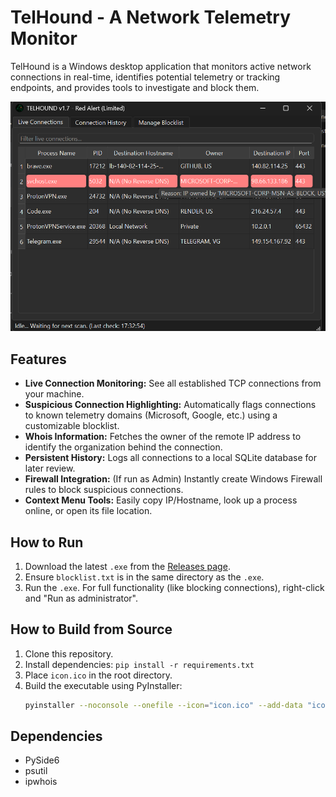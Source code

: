 # TelHound - A Network Telemetry Monitor

TelHound is a Windows desktop application that monitors active network connections in real-time, identifies potential telemetry or tracking endpoints, and provides tools to investigate and block them.

![Screenshot of TelHound](assets\demo.png) 

## Features

*   **Live Connection Monitoring:** See all established TCP connections from your machine.
*   **Suspicious Connection Highlighting:** Automatically flags connections to known telemetry domains (Microsoft, Google, etc.) using a customizable blocklist.
*   **Whois Information:** Fetches the owner of the remote IP address to identify the organization behind the connection.
*   **Persistent History:** Logs all connections to a local SQLite database for later review.
*   **Firewall Integration:** (If run as Admin) Instantly create Windows Firewall rules to block suspicious connections.
*   **Context Menu Tools:** Easily copy IP/Hostname, look up a process online, or open its file location.

## How to Run

1.  Download the latest `.exe` from the [Releases page](link_to_your_releases_page).
2.  Ensure `blocklist.txt` is in the same directory as the `.exe`.
3.  Run the `.exe`. For full functionality (like blocking connections), right-click and "Run as administrator".

## How to Build from Source

1.  Clone this repository.
2.  Install dependencies: `pip install -r requirements.txt`
3.  Place `icon.ico` in the root directory.
4.  Build the executable using PyInstaller:
    ```bash
    pyinstaller --noconsole --onefile --icon="icon.ico" --add-data "icon.ico;." telhound_v1.7.py
    ```

## Dependencies

*   PySide6
*   psutil
*   ipwhois